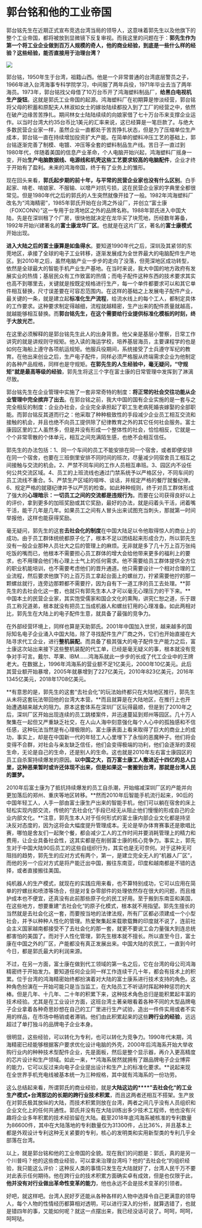 # 郭台铭和他的工业帝国

郭台铭先生在近期正式宣布竞选台湾当局的领导人，这意味着郭先生以及他旗下的整个工业帝国，都将被放到显微镜下反复审视。而我这里的问题在于：**郭先生作为第一个将工业企业做到百万人规模的奇人，他的商业经验，到底是一些什么样的经验？这些经验，能否直接用于治理台湾？**

![](https://www.mg21.com/guide/wp-content/uploads/2019/08/trump-guotaiming-1.jpg)

郭台铭，1950年生于台湾，祖籍山西。他是一个非常普通的台湾底层警员之子，1966年进入台湾海事专科学院学习，中间服了两年兵役，1971年毕业去当了两年海员。1973年，郭台铭找父母借了10万台币开了鸿海塑料制品厂，**给黑白电视机生产旋钮**。这就是郭氏工业帝国的起源。鸿海塑料厂在初期算是惨淡经营，郭台铭将父母的积蓄和原配夫人林淑如女士的嫁妆陆续都投入到了工厂的经营之中，依然在破产边缘苦苦挣扎。期间林女士陆陆续续的向娘家借了七十万台币来支撑企业运作。以当时台湾大约35台币比1美元的汇率来说，这已经算是一笔巨款了。与绝大多数民营企业家一样，虽然企业一直都处于苦苦挣扎状态，但是为了压缩单位生产成本，郭台铭一直在持续增加投资扩大产能。在简单的塑料冲压工艺的基础上，郭台铭逐渐完善了制模、电镀、冲压等全套的塑料制品生产线。苦日子一直过到1980年代，伴随着美国的信息产业革命，个人电脑开始兴起，鸿海塑料厂摇身一变，开始**生产电脑数据线、电源线和机壳这些工艺要求较高的电脑配件**，企业才终于开始有了盈利。未来的鸿海帝国，终于有了业务上的雏形。

现在回头来看，**郭氏起步期的前十年，与平常的民营企业家也没有什么区别**。白手起家、啃老、啃娘家、不服输、以增产对抗亏损，这在民营企业家的字典里全都很常见。但是1980年代之后的郭氏的人生突然就像开挂了一般。1982年鸿海塑料厂改名为“鸿海精密”，1985年郭氏开始在台湾之外设厂，并创立“富士康（FOXCONN）”这一专用于台湾地区之外的品牌名称。1988年郭氏进入中国大陆，先是在深圳租了个厂房，很快他就决定在龙华买了块荒地，历经数年筹备，1992年开始兴建著名的**富士康龙华厂区**。也就是在这片厂区，著名的**富士康模式**开始出现。

**进入大陆之后的富士康算是如鱼得水**。要知道1990年代之后，深圳及其紧邻的东莞地区，承接了全球的电子工业转移，逐渐发展成为全世界最大的电脑配件生产地区。到2010年之后，虽然电脑产业一步步的走向了没落，但莞深地区成功转型，依然是全球最大的智能手机产业生产基地。在当时来说，我大中国的地方政府有发展实业的热情；基层民众有工作致富的热情；而电子配件这种东西的技术要求其实也高不到哪里去，关键就是按既定规格进行生产，每一个单件都要求可以和其它单件相互替换，尺寸误差要在可容忍范围内。在这样的基础之上发展电子配件产业，最关键的一条，就是建立起**标准化生产流程**，给流水线上的每个工人，都制定具体的工作要求。这种要求制定得越细，流程就越精密，生产出来的配件质量就越高，就越能够相互替换。而**郭台铭先生，在这个需要给行业提供标准化模板的时刻，终于大放光芒**。

在这里必须解释的是郭台铭先生此人的出身背景。他父亲是基层小警察，日常工作讲究的就是讲规则守规矩。他入读的海运学校，培养基层海员，主要课程学的也是如何在海船上遵守各项航运规矩。他服兵役期间，系统接受了士兵遵守军纪的教育。在他出来创业之后，生产电子配件，同样必须严格服从终端需求企业为他制定的各种产品规格，同样也是守规矩。**在郭先生的人生经验中，毫无疑问，“****守规矩****”就是最高等级的经验**，郭先生将这三个字在富士康的日常管理中发挥到了淋漓尽致。

郭台铭先生在企业管理中实施了一套非常奇特的制度：**将正常的社会交往功能从企业管理中完全摈弃了出去**。在郭台铭之前，我大中国的国有企业实施的是一套与之完全相反的制度：企业办社会，企业完全承担起了职工生老病死婚丧嫁娶的全部职能。而郭台铭反其道而行之：他采取了种种极致性的手段减少企业员工相互交流和接触的机会，并且也绝不向员工提供除了纪律教育之外的其它任何社会服务。富士康园区里的工人虽然多，但是并没有形成一个整体性的社会，恰恰相反，它就是一个个非常零散的个体单元，相互之间充满陌生感，也绝不会相互信任。

郭先生的办法包括：1、同一个车间的员工不能安排在同一个宿舍，或者即便安排在同一个宿舍，也要在三班倒里安排不同时间的班次，尽量减少同宿舍员工相互之间接触与交流的机会。2、严禁不同车间的工作人员相互串班。3、园区内不设任何公共交流区域。4、员工的上班流线也通过门禁系统予以严格区分，不同车间的员工流线不重合。5、严禁生产区域的喧哗、谈话，并规定严格的餐厅就餐纪律。6、规定严格的就寝纪律并予以严厉的检查。如此种种规则，终于对员工群体形成了强大的**心理暗示：一切员工之间的交流都是违规行为**。而要在公司获得良好以上的评价，拿到更多的加班奖励或其它奖励，最好的办法，就是闷着头干活，闭着嘴干活，能干几年是几年。如果员工之间有人冒头出来试图充当刺头，那就第一时间举报他，这样也能获得奖励。

毫无疑问，郭先生的这套**去社会化的制度**在中国大陆足以令他取得惊人的商业上的成功。由于员工群体统统都原子化了，根本不足以团结起来形成合力，所以郭先生没有一般企业那种人员壮大之后的管理上的麻烦。无非就是多了几十万上百万张纯吃饭的嘴而已，他根本不需要担心员工群体的增大会给他带来更多的福利上的要求，也不用理会他们有心理上士气上的任何需求。他不需要给员工群体提供全方位的职业机能培训，也不需要考虑他们的晋升通道。他只需要设计一个相对合理的工业流程，然后要求他旗下的上百万员工拿起台面上的螺丝刀，拧紧需要他拧的那一颗螺丝就行，连旁边那颗都不需要拧，因为自有下一道工序的员工去处理。**郭先生的去社会化这一套，也就只有郭先生本人才可以毫无心理压力的干下来。**中国本土的民营企业家，其实饱受儒家和国企文化的熏陶，讲究仁恕之道，乐于跟员工称兄道弟，根本就没有把员工当成机器人和螺丝钉用的心理准备。如此两相对比，郭先生在大陆上的电子配件生意，就具备了最强的竞争力。

在外部经营环境上，同样也算是天助郭氏。2001年中国加入世贸，越来越多的国际知名电子企业涌入中国大陆，除了寻找配件生产厂商之外，它们也开始直接在大陆寻求代工企业，进行**整机装配**。而具备了极其强大的电子配件生产能力之后，富士康这次站出来接下这些整机装配的代工单，已经是毫无疑义的事，根本就没有竞争对手可言。戴尔、苹果、IBM……鸿海系就此一步步的长成了代工企业中的王牌老大。在数据上，1996年鸿海系的营业额不足1亿美元，2000年10亿美元。此后其营业额开始暴增，2005年就暴增到了227亿美元，2010年823亿美元，2016年1345亿美元，2018年1708亿美元。

**有意思的是，郭先生的这套“去社会化”的玩法始终都只在大陆地区推行，郭先生从未将这套玩法带回他的台湾大本营。**而且就算是在大陆地区，在推行上也开始遭遇越来越大的阻力。原本这套体系在深圳厂区玩得最顺，但是到了2010年之后，深圳厂区开始出现连续的员工跳楼案件，并迅速蔓延到郑州等园区。几十万人聚集在一起但又严重缺乏社交，在人山人海中刻意强化每个人心中的孤独感和不信任感，这种玩法当然是有心理极限的。富士康表面上看来取得了巨大的商业上的成功，事实上，却是在中国新一代的年轻工人心里埋下了永恒的恶魔种子。他们将会变得不合群，对社会与亲友缺乏信任，他们会变得极端的功利，他们会逐渐的漠视生命，无论是自己的生命，还是别人的生命。这也就是2010年左右富士康园区的员工自杀案持续爆发的原因。**以中国之大，百万富士康工人撒进近十四亿的总人口里，这种恶果暂时或许还体现不出来，但是如果这一套搬到台湾，那就是台湾人民的噩梦。**

2010年后富士康为了抵抗持续爆发的员工自杀潮，开始缩减深圳厂区的产能并向更加落后的郑州、重庆等地区转移。**然而2010年后智能手机流行起来，90后的中国年轻工人，人手一部由富士康生产出来的智能手机，他们可以躺在宿舍的床上轻松实现内部交流，传统的”去社会化“手段已经无从阻止他们慢慢的形成自己的企业内部文化。**注意，郭先生本人对于任何形式的富士康内部企业文化都是持坚决反对态度的，因为这将会大幅度提升管理成本。无论是举办体育赛事还是歌唱比赛，哪怕是舍友们一起聚个餐，都会减少工人的工作时间并要消耗管理上的精力和费用，让企业具备社会性，这其实都是在削弱富士康的核心竞争力。事实上，郭先生对于中国大陆90后员工的这些自组织行为，其实也是无可奈何。对于这种无可阻挡的趋势，郭先生的应对方式有两个，第一，是建立完全无人的“机器人厂区”，而他的另一个应对方式是将产能迁出中国，搬往东南亚，印度和越南都是不错的选择，或者直接搬往美国。

纯机器人的生产模式，就现在的实践应用来看，也不算特别成功，它可以应用在简单的拧螺丝和喷漆等场合，但是对复杂零部件的处理依然存在很大的问题，而且维护成本也不便宜，还真没有此前那些原子化的民工好用。至于搬到东南亚和美国，在这些地方，想要重建”去社会化“的原子化模式，根本就不用指望。郭先生擅长的当然就是去社会化这一套，而要按当地的法律法规，所有厂区都必须建成一个小型社会，并予以种种人性化的管理。热爱聚集起来载歌载舞的印度就不说了，连前社会主义国家越南都接受不了去社会化的那一套，就更不要说工会力量强大到连总统都害怕的美国了。而对于人性化管理，郭先生根本就不擅长。所以直至今日，富士康在中国之外的厂区，产能都没有真正发展出来。中国大陆的农民工，一直到今时今日，都是郭氏最大的利润来源。

不过，在另一方面，富士康在做到代工领域的第一名之后，它在台湾的母公司鸿海精密终于开始发力。要知道任何企业同一样工作连续干几十年，都会有技术上的积累。位于台湾的鸿海精密始终都扮演着对大陆的富士康系进行技术支持的角色。这种角色扮演在一开始可能只是当当监工，在大陆员工不听话时挥起种种惩罚的大棒。但是几年、十几年、二十年的积累下来，这种技术角色总归是能积累起丰富的技术经验。尤其是在工业设计方面，这班台湾土著亲眼看着各种不同的大型品牌电子企业拿着各种奇思妙想在自己的工厂里进行生产试验，造出一件件实用或者不实用的样品，在市场中畅销或者滞销。他们由此积累起来的这些**跨行业的经验**，远远超过了单打独斗的品牌电子企业本身。

很明显，这些经验，可以转化为专利，也可以转化为竞争力。1990年代末期，鸿海精密已经能够根据客户要求优化设计电脑的外壳，2000年后鸿海系开始大举收购行业内的种种技术型配件企业，先是面板，然后是整个显示器，再介入更高精度的芯片设计和生产领域。如此一来，**鸿海系居然就拥有了跟品牌电子企业博弈的能力，它可以反过来向电子企业提出设计和生产上的标准化要求。**说起来现在全世界手机充电线被基本统一为三种规格，其中就有鸿海系的一份功劳。

这么总结起来看，所谓郭氏的商业经验，就是**大陆这边的****”去社会化“的工业生产模式+台湾那边的长期的跨行业技术积累**，而且这两者还相互不搭架。生产放在对郭氏极其放纵的大陆，而技术积累则放在台湾，两者之间几乎没有人员组织和企业文化上的任何共通性。郭氏并没有在大陆训练出多少技术工程师，他也没有兴趣将企业多年积累的技术经验留在大陆。截至2018年底鸿海系被核准的专利数量为86600件，其中在大陆落地的专利数量仅为31300件，占比36%，并且基本上都是外观设计专利这种无关紧要的专利，核心的发明类和实用新型类的专利几乎全部落在台湾。

以上，就是郭台铭和他的工业帝国的全貌。现在我们的问题是：郭氏，真的是另一个川普吗？他的这些商业经验，可以拿来治理台湾吗？他的”去社会化“的组织经验，我只能这么评价：这种反人类的事情只发生在大陆就好了，台湾人民千万不要对此表示任何期待。他在跨行业的技术积累方面确实卓有成效，但是也仅限于此，**他并没有对行业做出革命性变革的能力**，他也永远不会是技术变革的引领者。

好吧，就这样吧。台湾人民好歹还能从各种各样的人物中选择令自己更满意的领导人，每个人物的性情经历都算相对透明，可以进行深入的分析，就算选错了，也就是错四年的事，又能如何呢？就这一点摆出来，我已经没话可说了。呵呵，呵呵，呵呵哒。
